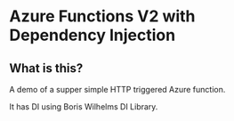 # Azure Functions V2 with Dependency Injection

## What is this?

A demo of a supper simple HTTP triggered Azure function.

It has DI using Boris Wilhelms DI Library.
